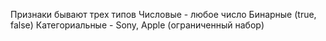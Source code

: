 Признаки бывают трех типов
Числовые - любое число
Бинарные (true, false)
Категориальные - Sony, Apple (ограниченный набор)